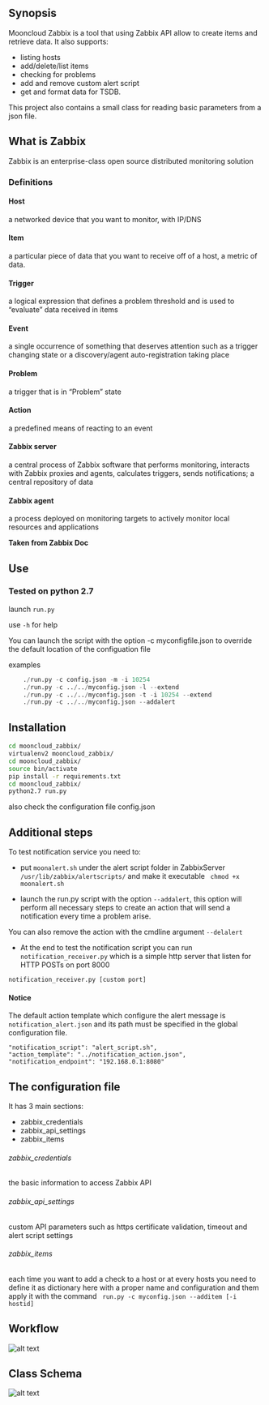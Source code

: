 ## Synopsis

Mooncloud Zabbix is a tool that using Zabbix API allow to create items and retrieve data.
It also supports:

 * listing hosts
 * add/delete/list items
 * checking for problems
 * add and remove custom alert script
 * get and format data for TSDB.
 
This project also contains a small class for reading basic parameters from a json file.
## What is Zabbix
Zabbix is an enterprise-class open source distributed monitoring solution
### Definitions
#### Host
a networked device that you want to monitor, with IP/DNS
#### Item
a particular piece of data that you want to receive off of a host, a metric of data.
#### Trigger
a logical expression that defines a problem threshold and is used to “evaluate” data received in items
#### Event
a single occurrence of something that deserves attention such as a trigger changing state or a discovery/agent auto-registration taking place
#### Problem
a trigger that is in “Problem” state
#### Action
a predefined means of reacting to an event
#### Zabbix server
a central process of Zabbix software that performs monitoring, interacts with Zabbix proxies and agents, calculates triggers, sends notifications; a central repository of data
#### Zabbix agent
a process deployed on monitoring targets to actively monitor local resources and applications

__Taken from Zabbix Doc__

## Use 
### Tested on python 2.7 ###

launch ``` run.py ```

use ``` -h ``` for help

You can launch the script with the option -c myconfigfile.json to override the default location of the configuation file 

examples

``` ./run.py -c myconfig.json -l
    ./run.py -c config.json -m -i 10254
    ./run.py -c ../../myconfig.json -l --extend
    ./run.py -c ../../myconfig.json -t -i 10254 --extend
    ./run.py -c ../../myconfig.json --addalert
 ```

## Installation
  
 ```bash
 cd mooncloud_zabbix/
 virtualenv2 mooncloud_zabbix/
 cd mooncloud_zabbix/
 source bin/activate
 pip install -r requirements.txt 
 cd mooncloud_zabbix/
 python2.7 run.py 
```
also check the configuration file config.json
## Additional steps

To test notification service you need to:
* put ``` moonalert.sh ``` under the alert script folder in ZabbixServer ```/usr/lib/zabbix/alertscripts/```
and make it executable ``` chmod +x moonalert.sh```

* launch the run.py script with the option ```--addalert```, this option will perform all necessary steps to create
an action that will send a notification every time a problem arise.

You can also remove the action with the cmdline argument ```--delalert```

* At the end to test the notification script you can run ``` notification_receiver.py```
which is a simple http server that listen for HTTP POSTs on port 8000

``` notification_receiver.py [custom port] ```

#### Notice
The default action template which configure the alert message is ``` notification_alert.json```
and its path must be specified in the global configuration file.

```
"notification_script": "alert_script.sh",
"action_template": "../notification_action.json",
"notification_endpoint": "192.168.0.1:8080"
```

## The configuration file
It has 3 main sections:
* zabbix_credentials
* zabbix_api_settings
* zabbix_items

###### zabbix_credentials
the basic information to access Zabbix API

###### zabbix_api_settings
custom API parameters such as https certificate validation, timeout and alert script settings

###### zabbix_items
each time you want to add a check to a host or at every hosts you need to define it as dictionary here
with a proper name and configuration and them apply it with the command
``` run.py -c myconfig.json --additem [-i hostid]```
## Workflow

![alt text](./images/workflow.png)


## Class Schema

![alt text](images/class_schema.png)


